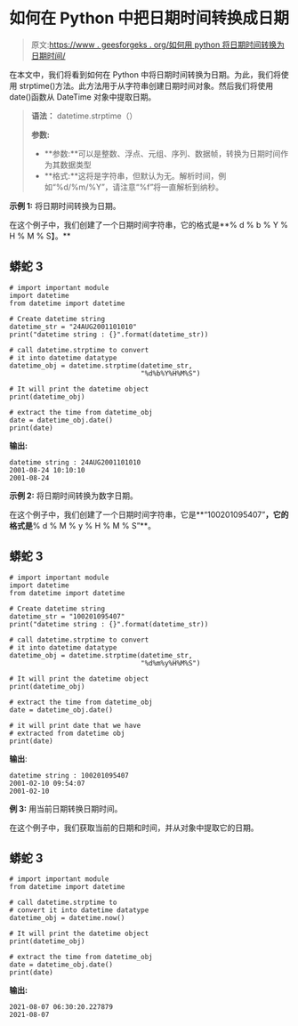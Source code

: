 # 如何在 Python 中把日期时间转换成日期

> 原文:[https://www . geesforgeks . org/如何用 python 将日期时间转换为日期时间/](https://www.geeksforgeeks.org/how-to-convert-datetime-to-date-in-python/)

在本文中，我们将看到如何在 Python 中将日期时间转换为日期。为此，我们将使用 strptime()方法。此方法用于从字符串创建日期时间对象。然后我们将使用 date()函数从 DateTime 对象中提取日期。

> **语法：** datetime.strptime（）
> 
> **参数:**
> 
> *   **参数:**可以是整数、浮点、元组、序列、数据帧，转换为日期时间作为其数据类型
> *   **格式:**这将是字符串，但默认为无。解析时间，例如“%d/%m/%Y”，请注意“%f”将一直解析到纳秒。

**示例 1:** 将日期时间转换为日期。

在这个例子中，我们创建了一个日期时间字符串，它的格式是**% d % b % Y % H % M % S】。**

## 蟒蛇 3

```
# import important module
import datetime
from datetime import datetime

# Create datetime string
datetime_str = "24AUG2001101010"
print("datetime string : {}".format(datetime_str))

# call datetime.strptime to convert
# it into datetime datatype
datetime_obj = datetime.strptime(datetime_str, 
                                 "%d%b%Y%H%M%S")

# It will print the datetime object
print(datetime_obj)

# extract the time from datetime_obj
date = datetime_obj.date()
print(date)
```

**输出:**

```
datetime string : 24AUG2001101010
2001-08-24 10:10:10
2001-08-24
```

**示例 2:** 将日期时间转换为数字日期。

在这个例子中，我们创建了一个日期时间字符串，它是**“100201095407”**，它的格式是**% d % M % y % H % M % S”**。

## 蟒蛇 3

```
# import important module
import datetime
from datetime import datetime

# Create datetime string
datetime_str = "100201095407"
print("datetime string : {}".format(datetime_str))

# call datetime.strptime to convert
# it into datetime datatype
datetime_obj = datetime.strptime(datetime_str,
                                 "%d%m%y%H%M%S")

# It will print the datetime object
print(datetime_obj)

# extract the time from datetime_obj
date = datetime_obj.date()

# it will print date that we have
# extracted from datetime obj
print(date)
```

**输出**:

```
datetime string : 100201095407
2001-02-10 09:54:07
2001-02-10
```

**例 3:** 用当前日期转换日期时间。

在这个例子中，我们获取当前的日期和时间，并从对象中提取它的日期。

## 蟒蛇 3

```
# import important module
from datetime import datetime

# call datetime.strptime to
# convert it into datetime datatype
datetime_obj = datetime.now()

# It will print the datetime object
print(datetime_obj)

# extract the time from datetime_obj
date = datetime_obj.date()
print(date) 
```

**输出:**

```
2021-08-07 06:30:20.227879
2021-08-07
```